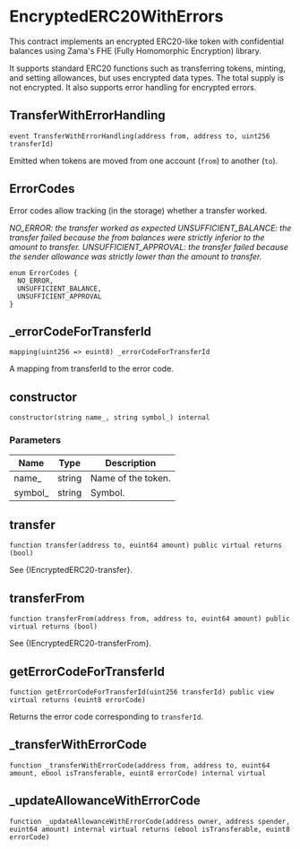 # EncryptedERC20WithErrors

This contract implements an encrypted ERC20-like token with confidential balances using Zama's FHE (Fully Homomorphic
Encryption) library.

It supports standard ERC20 functions such as transferring tokens, minting, and setting allowances, but uses encrypted
data types. The total supply is not encrypted. It also supports error handling for encrypted errors.

## TransferWithErrorHandling

```solidity
event TransferWithErrorHandling(address from, address to, uint256 transferId)
```

Emitted when tokens are moved from one account (`from`) to another (`to`).

## ErrorCodes

Error codes allow tracking (in the storage) whether a transfer worked.

_NO_ERROR: the transfer worked as expected UNSUFFICIENT_BALANCE: the transfer failed because the from balances were
strictly inferior to the amount to transfer. UNSUFFICIENT_APPROVAL: the transfer failed because the sender allowance was
strictly lower than the amount to transfer._

```solidity
enum ErrorCodes {
  NO_ERROR,
  UNSUFFICIENT_BALANCE,
  UNSUFFICIENT_APPROVAL
}
```

## \_errorCodeForTransferId

```solidity
mapping(uint256 => euint8) _errorCodeForTransferId
```

A mapping from transferId to the error code.

## constructor

```solidity
constructor(string name_, string symbol_) internal
```

### Parameters

| Name     | Type   | Description        |
| -------- | ------ | ------------------ |
| name\_   | string | Name of the token. |
| symbol\_ | string | Symbol.            |

## transfer

```solidity
function transfer(address to, euint64 amount) public virtual returns (bool)
```

See {IEncryptedERC20-transfer}.

## transferFrom

```solidity
function transferFrom(address from, address to, euint64 amount) public virtual returns (bool)
```

See {IEncryptedERC20-transferFrom}.

## getErrorCodeForTransferId

```solidity
function getErrorCodeForTransferId(uint256 transferId) public view virtual returns (euint8 errorCode)
```

Returns the error code corresponding to `transferId`.

## \_transferWithErrorCode

```solidity
function _transferWithErrorCode(address from, address to, euint64 amount, ebool isTransferable, euint8 errorCode) internal virtual
```

## \_updateAllowanceWithErrorCode

```solidity
function _updateAllowanceWithErrorCode(address owner, address spender, euint64 amount) internal virtual returns (ebool isTransferable, euint8 errorCode)
```

